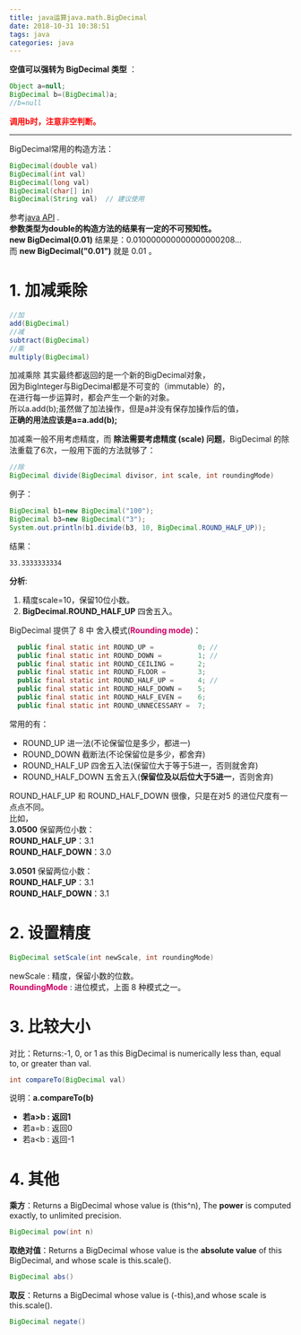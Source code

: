 ```yaml
---
title: java运算java.math.BigDecimal
date: 2018-10-31 10:38:51
tags: java
categories: java
---
```

**空值可以强转为 BigDecimal 类型** ：   
```java
Object a=null;
BigDecimal b=(BigDecimal)a;
//b=null
```
**<font color=red>调用b时，注意非空判断。</font>**   

-----

BigDecimal常用的构造方法：  
```java
BigDecimal(double val)  
BigDecimal(int val)
BigDecimal(long val)
BigDecimal(char[] in)
BigDecimal(String val)  // 建议使用
```
参考[java API](https://docs.oracle.com/javase/7/docs/api/) .  
**参数类型为double的构造方法的结果有一定的不可预知性。**  
**new BigDecimal(0.01)** 结果是：0.010000000000000000208...  
而 **new BigDecimal("0.01")** 就是 0.01  。   


# 1. 加减乘除
```java
//加
add(BigDecimal)
//减  
subtract(BigDecimal)   
//乘
multiply(BigDecimal)  
```
加减乘除 其实最终都返回的是一个新的BigDecimal对象，  
因为BigInteger与BigDecimal都是不可变的（immutable）的，  
在进行每一步运算时，都会产生一个新的对象。  
所以a.add(b);虽然做了加法操作，但是a并没有保存加操作后的值，  
**正确的用法应该是a=a.add(b);**    

加减乘一般不用考虑精度，而 **除法需要考虑精度 (scale) 问题**，BigDecimal 的除法重载了6次，一般用下面的方法就够了：  
```java
//除
BigDecimal divide(BigDecimal divisor, int scale, int roundingMode)
```
例子：  
```java
BigDecimal b1=new BigDecimal("100");
BigDecimal b3=new BigDecimal("3");
System.out.println(b1.divide(b3, 10, BigDecimal.ROUND_HALF_UP));
```
结果：  
```
33.3333333334
```
**分析**:  
1. 精度scale=10，保留10位小数。  
2. **BigDecimal.ROUND_HALF_UP** 四舍五入。  

BigDecimal 提供了 8 中 舍入模式(**<font color='#cc0066'>Rounding mode</font>**)：  
```java
  public final static int ROUND_UP =           0; //
  public final static int ROUND_DOWN =         1; //
  public final static int ROUND_CEILING =      2;
  public final static int ROUND_FLOOR =        3;
  public final static int ROUND_HALF_UP =      4; //
  public final static int ROUND_HALF_DOWN =    5;
  public final static int ROUND_HALF_EVEN =    6;
  public final static int ROUND_UNNECESSARY =  7;
```
常用的有：  
* ROUND_UP 进一法(不论保留位是多少，都进一)
* ROUND_DOWN 截断法(不论保留位是多少，都舍弃)
* ROUND_HALF_UP 四舍五入法(保留位大于等于5进一，否则就舍弃)
* ROUND_HALF_DOWN 五舍五入(**保留位及以后位大于5进一**，否则舍弃)  

ROUND_HALF_UP 和 ROUND_HALF_DOWN 很像，只是在对5 的进位尺度有一点点不同。  
比如，  
**3.0500** 保留两位小数：  
**ROUND_HALF_UP**：3.1  
**ROUND_HALF_DOWN**：3.0    

**3.0501** 保留两位小数：  
**ROUND_HALF_UP**：3.1  
**ROUND_HALF_DOWN**：3.1  

# 2. 设置精度
```java
BigDecimal setScale(int newScale, int roundingMode)
```
newScale : 精度，保留小数的位数。  
**<font color='#cc0066'>RoundingMode</font>** : 进位模式，上面 8 种模式之一。


# 3. 比较大小

对比：Returns:-1, 0, or 1 as this BigDecimal is numerically less than, equal to, or greater than val.  
```java
int compareTo(BigDecimal val)
```
说明：**a.compareTo(b)**  
 * **若a>b : 返回1**   
 * 若a=b : 返回0  
 * 若a<b : 返回-1

# 4. 其他
**乘方**：Returns a BigDecimal whose value is (this^n), The **power** is computed exactly, to unlimited precision.   
```java
BigDecimal pow(int n)
```

**取绝对值**：Returns a BigDecimal whose value is the **absolute value** of this BigDecimal, and whose scale is this.scale().  
```java
BigDecimal abs()
```

**取反**：Returns a BigDecimal whose value is (-this),and whose scale is this.scale().    
```java
BigDecimal negate()
```
